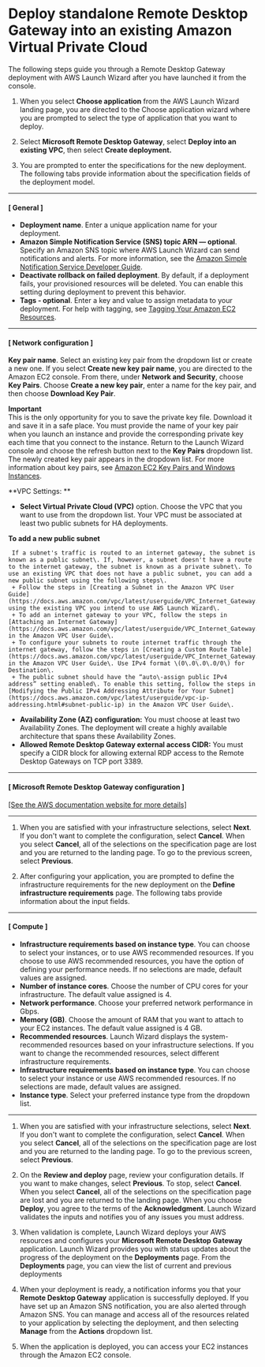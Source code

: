 # Deploy standalone Remote Desktop Gateway into an existing Amazon Virtual Private Cloud<a name="launch-wizard-remote-desktop-gateway-deployment-steps-existing-vpc-standalone"></a>

The following steps guide you through a Remote Desktop Gateway deployment with AWS Launch Wizard after you have launched it from the console\.

1. When you select **Choose application** from the AWS Launch Wizard landing page, you are directed to the Choose application wizard where you are prompted to select the type of application that you want to deploy\.

1. Select **Microsoft Remote Desktop Gateway**, select **Deploy into an existing VPC**, then select **Create deployment\.**

1. You are prompted to enter the specifications for the new deployment\. The following tabs provide information about the specification fields of the deployment model\.

------
#### [ General ]
   + **Deployment name**\. Enter a unique application name for your deployment\.
   + **Amazon Simple Notification Service \(SNS\) topic ARN — optional**\. Specify an Amazon SNS topic where AWS Launch Wizard can send notifications and alerts\. For more information, see the [Amazon Simple Notification Service Developer Guide](https://docs.aws.amazon.com/sns/latest/dg/welcome.html)\.
   + **Deactivate rollback on failed deployment**\. By default, if a deployment fails, your provisioned resources will be deleted\. You can enable this setting during deployment to prevent this behavior\.
   + **Tags \- optional**\. Enter a key and value to assign metadata to your deployment\. For help with tagging, see [Tagging Your Amazon EC2 Resources](https://docs.aws.amazon.com/AWSEC2/latest/UserGuide/Using_Tags.html)\.

------
#### [ Network configuration ]

   **Key pair name**\. Select an existing key pair from the dropdown list or create a new one\. If you select **Create new key pair name**, you are directed to the Amazon EC2 console\. From there, under **Network and Security**, choose **Key Pairs**\. Choose **Create a new key pair**, enter a name for the key pair, and then choose **Download Key Pair**\.

**Important**  
This is the only opportunity for you to save the private key file\. Download it and save it in a safe place\. You must provide the name of your key pair when you launch an instance and provide the corresponding private key each time that you connect to the instance\. Return to the Launch Wizard console and choose the refresh button next to the **Key Pairs** dropdown list\. The newly created key pair appears in the dropdown list\. For more information about key pairs, see [Amazon EC2 Key Pairs and Windows Instances](https://docs.aws.amazon.com/AWSEC2/latest/UserGuide/ec2-key-pairs.html)\.

   **VPC Settings: **
   +  **Select Virtual Private Cloud \(VPC\)** option\. Choose the VPC that you want to use from the dropdown list\. Your VPC must be associated at least two public subnets for HA deployments\.

**To add a new public subnet**

     If a subnet's traffic is routed to an internet gateway, the subnet is known as a public subnet\. If, however, a subnet doesn't have a route to the internet gateway, the subnet is known as a private subnet\. To use an existing VPC that does not have a public subnet, you can add a new public subnet using the following steps\.
     + Follow the steps in [Creating a Subnet in the Amazon VPC User Guide](https://docs.aws.amazon.com/vpc/latest/userguide/VPC_Internet_Gateway.html#Add_IGW_Create_Subnet) using the existing VPC you intend to use AWS Launch Wizard\.
     + To add an internet gateway to your VPC, follow the steps in [Attaching an Internet Gateway](https://docs.aws.amazon.com/vpc/latest/userguide/VPC_Internet_Gateway.html#Add_IGW_Attach_Gateway) in the Amazon VPC User Guide\.
     + To configure your subnets to route internet traffic through the internet gateway, follow the steps in [Creating a Custom Route Table](https://docs.aws.amazon.com/vpc/latest/userguide/VPC_Internet_Gateway.html#Add_IGW_Routing) in the Amazon VPC User Guide\. Use IPv4 format \(0\.0\.0\.0/0\) for Destination\.
     + The public subnet should have the “auto\-assign public IPv4 address” setting enabled\. To enable this setting, follow the steps in [Modifying the Public IPv4 Addressing Attribute for Your Subnet](https://docs.aws.amazon.com/vpc/latest/userguide/vpc-ip-addressing.html#subnet-public-ip) in the Amazon VPC User Guide\.
   + **Availability Zone \(AZ\) configuration:** You must choose at least two Availability Zones\. The deployment will create a highly available architecture that spans these Availability Zones\.
   + **Allowed Remote Desktop Gateway external access CIDR:** You must specify a CIDR block for allowing external RDP access to the Remote Desktop Gateways on TCP port 3389\.

------
#### [ Microsoft Remote Desktop Gateway configuration ]    
[\[See the AWS documentation website for more details\]](http://docs.aws.amazon.com/launchwizard/latest/userguide/launch-wizard-remote-desktop-gateway-deployment-steps-existing-vpc-standalone.html)

------

1. When you are satisfied with your infrastructure selections, select **Next**\. If you don't want to complete the configuration, select **Cancel**\. When you select **Cancel**, all of the selections on the specification page are lost and you are returned to the landing page\. To go to the previous screen, select **Previous**\.

1. After configuring your application, you are prompted to define the infrastructure requirements for the new deployment on the **Define infrastructure requirements** page\. The following tabs provide information about the input fields\.

------
#### [ Compute ]
   + **Infrastructure requirements based on instance type**\. You can choose to select your instances, or to use AWS recommended resources\. If you choose to use AWS recommended resources, you have the option of defining your performance needs\. If no selections are made, default values are assigned\.
   + **Number of instance cores**\. Choose the number of CPU cores for your infrastructure\. The default value assigned is 4\.
   + **Network performance**\. Choose your preferred network performance in Gbps\.
   + **Memory \(GB\)**\. Choose the amount of RAM that you want to attach to your EC2 instances\. The default value assigned is 4 GB\.
   + **Recommended resources**\. Launch Wizard displays the system\-recommended resources based on your infrastructure selections\. If you want to change the recommended resources, select different infrastructure requirements\.
   + **Infrastructure requirements based on instance type**\. You can choose to select your instance or use AWS recommended resources\. If no selections are made, default values are assigned\.
   + **Instance type**\. Select your preferred instance type from the dropdown list\.

------

1. When you are satisfied with your infrastructure selections, select **Next**\. If you don't want to complete the configuration, select **Cancel**\. When you select **Cancel**, all of the selections on the specification page are lost and you are returned to the landing page\. To go to the previous screen, select **Previous**\.

1. On the **Review and deploy** page, review your configuration details\. If you want to make changes, select **Previous**\. To stop, select **Cancel**\. When you select **Cancel**, all of the selections on the specification page are lost and you are returned to the landing page\. When you choose **Deploy**, you agree to the terms of the **Acknowledgment**\. Launch Wizard validates the inputs and notifies you of any issues you must address\. 

1. When validation is complete, Launch Wizard deploys your AWS resources and configures your **Microsoft Remote Desktop Gateway** application\. Launch Wizard provides you with status updates about the progress of the deployment on the **Deployments** page\. From the **Deployments** page, you can view the list of current and previous deployments 

1. When your deployment is ready, a notification informs you that your **Remote Desktop Gateway** application is successfully deployed\. If you have set up an Amazon SNS notification, you are also alerted through Amazon SNS\. You can manage and access all of the resources related to your application by selecting the deployment, and then selecting **Manage** from the **Actions** dropdown list\. 

1. When the application is deployed, you can access your EC2 instances through the Amazon EC2 console\.